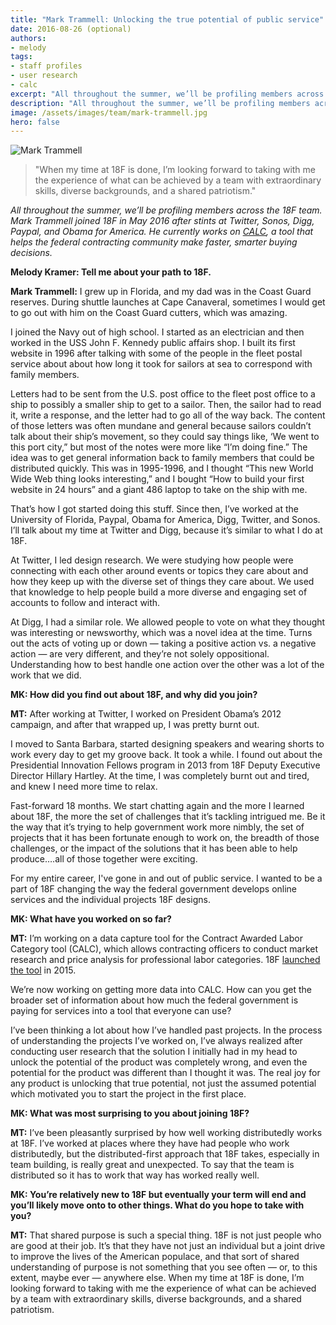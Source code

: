 ```yaml
---
title: "Mark Trammell: Unlocking the true potential of public service"
date: 2016-08-26 (optional)
authors:
- melody
tags:
- staff profiles
- user research
- calc
excerpt: "All throughout the summer, we’ll be profiling members across the 18F team. Mark Trammell joined 18F in May 2016 after stints at Twitter, Sonos, Digg, Paypal, and Obama for America. He currently works on CALC, a tool that helps the federal contracting community make faster, smarter buying decisions."
description: "All throughout the summer, we’ll be profiling members across the 18F team. Mark Trammell joined 18F in May 2016 after stints at Twitter, Sonos, Digg, Paypal, and Obama for America. He currently works on CALC, a tool that helps the federal contracting community make faster, smarter buying decisions."
image: /assets/images/team/mark-trammell.jpg
hero: false
---
```


<aside class="pquote">
	<img class="pquote-img" src="{{site.baseurl }}/assets/images/team/mark-trammell.jpg" alt="Mark Trammell">
	<blockquote>
		<p>"When my time at 18F is done, I’m looking forward to taking with me the experience of what can be achieved by a team with extraordinary skills, diverse backgrounds, and a shared patriotism."</p>
	</blockquote>
</aside>

*All throughout the summer, we’ll be profiling members across the 18F team. Mark Trammell joined 18F in May 2016 after stints at Twitter, Sonos, Digg, Paypal, and Obama for America. He currently works on [CALC](https://calc.gsa.gov/), a tool that helps the federal contracting community make faster, smarter buying decisions.*

**Melody Kramer: Tell me about your path to 18F.**

**Mark Trammell:** I grew up in Florida, and my dad was in the Coast Guard reserves. During shuttle launches at Cape Canaveral, sometimes I would get to go out with him on the Coast Guard cutters, which was amazing.

I joined the Navy out of high school. I started as an electrician and then worked in the USS John F. Kennedy public affairs shop. I built its first website in 1996 after talking with some of the people in the fleet postal service about about how long it took for sailors at sea to correspond with family members.

Letters had to be sent from the U.S. post office to the fleet post office to a ship to possibly a smaller ship to get to a sailor. Then, the sailor had to read it, write a response, and the letter had to go all of the way back. The content of those letters was often mundane and general because sailors couldn’t talk about their ship’s movement, so they could say things like, ‘We went to this port city,” but most of the notes were more like “I’m doing fine.” The idea was to get general information back to family members that could be distributed quickly. This was in 1995-1996, and I thought “This new World Wide Web thing looks interesting,” and I bought “How to build your first website in 24 hours” and a giant 486 laptop to take on the ship with me.

That’s how I got started doing this stuff. Since then, I’ve worked at the University of Florida, Paypal, Obama for America, Digg, Twitter, and Sonos. I’ll talk about my time at Twitter and Digg, because it’s similar to what I do at 18F.

At Twitter, I led design research. We were studying how people were connecting with each other around events or topics they care about and how they keep up with the diverse set of things they care about. We used that knowledge to help people build a more diverse and engaging set of accounts to follow and interact with.

At Digg, I had a similar role. We allowed people to vote on what they thought was interesting or newsworthy, which was a novel idea at the time. Turns out the acts of voting up or down — taking a positive action vs. a negative action — are very different, and they’re not solely oppositional. Understanding how to best handle one action over the other was a lot of the work that we did.

**MK: How did you find out about 18F, and why did you join?**

**MT:** After working at Twitter, I worked on President Obama’s 2012 campaign, and after that wrapped up, I was pretty burnt out. 

I moved to Santa Barbara, started designing speakers and wearing shorts to work every day to get my groove back. It took a while. I found out about the Presidential Innovation Fellows program in 2013 from 18F Deputy Executive Director Hillary Hartley. At the time, I was completely burnt out and tired, and knew I need more time to relax.

Fast-forward 18 months. We start chatting again and the more I learned about 18F, the more the set of challenges that it’s tackling intrigued me. Be it the way that it’s trying to help government work more nimbly, the set of projects that it has been fortunate enough to work on, the breadth of those challenges, or the impact of the solutions that it has been able to help produce….all of those together were exciting.

For my entire career, I've gone in and out of public service. I wanted to be a part of 18F changing the way the federal government develops online services and the individual projects 18F designs.

**MK: What have you worked on so far?**

**MT:** I’m working on a data capture tool for the Contract Awarded Labor Category tool (CALC), which allows contracting officers to conduct market research and price analysis for professional labor categories. 18F [launched the tool](https://18f.gsa.gov/2015/05/12/announcing-the-calc-tool/) in 2015.

We’re now working on getting more data into CALC. How can you get the broader set of information about how much the federal government is paying for services into a tool that everyone can use?

I’ve been thinking a lot about how I’ve handled past projects. In the process of understanding the projects I’ve worked on, I’ve always realized after conducting user research that the solution I initially had in my head to unlock the potential of the product was completely wrong, and even the potential for the product was different than I thought it was. The real joy for any product is unlocking that true potential, not just the assumed potential which motivated you to start the project in the first place.

**MK: What was most surprising to you about joining 18F?**

**MT:** I’ve been pleasantly surprised by how well working distributedly works at 18F. I’ve worked at places where they have had people who work distributedly, but the distributed-first approach that 18F takes, especially in team building, is really great and unexpected. To say that the team is distributed so it has to work that way has worked really well.

**MK: You’re relatively new to 18F but eventually your term will end and you’ll likely move onto to other things. What do you hope to take with you?**

**MT:** That shared purpose is such a special thing. 18F is not just people who are good at their job. It’s that they have not just an individual but a joint drive to improve the lives of the American populace, and that sort of shared understanding of purpose is not something that you see often — or, to this extent, maybe ever — anywhere else. When my time at 18F is done, I’m looking forward to taking with me the experience of what can be achieved by a team with extraordinary skills, diverse backgrounds, and a shared patriotism.